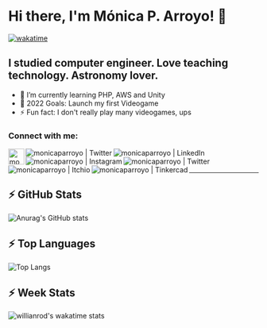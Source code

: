 # Hi there, I'm Mónica P. Arroyo! 👋 
[![wakatime](https://wakatime.com/badge/user/2d39a48a-df06-4d84-ab4f-cc8597a372d2.svg?style=for-the-badge)](https://wakatime.com/@2d39a48a-df06-4d84-ab4f-cc8597a372d2)

## I studied computer engineer. Love teaching technology. Astronomy lover.

- 🌱 I’m currently learning PHP, AWS and Unity
- 🥅 2022 Goals: Launch my first Videogame
- ⚡ Fun fact: I don't really play many videogames, ups

### Connect with me:

[<img align="left" alt="monicaparroyo | Webpage" width="32px" src="https://cdn-icons-png.flaticon.com/512/408/408168.png" />][website]
[<img align="left" alt="monicaparroyo | Twitter" src="https://monicaparroyo.github.io/images/Twitter.png" />][twitter]
[<img align="left" alt="monicaparroyo | LinkedIn" src="https://monicaparroyo.github.io/images/Linkedin.png" />][linkedin]
[<img align="left" alt="monicaparroyo | Instagram" src="https://monicaparroyo.github.io/images/Instagram.png" />][instagram]
[<img align="left" alt="monicaparroyo | Twitter" src="https://monicaparroyo.github.io/images/Twitter.png" />][twitter]
[<img align="left" alt="monicaparroyo | Itchio" src="https://monicaparroyo.github.io/images/Itch.png" />][itchio]
[<img align="left" alt="monicaparroyo | Tinkercad" src="https://monicaparroyo.github.io/images/Tinkercad.png" />][tinkercad]

<br />
<br />

---

## :zap: GitHub Stats

![Anurag's GitHub stats](https://github-readme-stats.vercel.app/api?username=monicaparroyo&include_all_commits=true&count_private=true&show_icons=true&theme=tokyonight)

## :zap: Top Languages

![Top Langs](https://github-readme-stats.vercel.app/api/top-langs/?username=monicaparroyo&hide=css,scss,assembly&layout=compact&theme=tokyonight)

## :zap: Week Stats

![willianrod's wakatime stats](https://github-readme-stats.vercel.app/api/wakatime?username=monicaparroyo)

[website]: https://monicaparroyo.github.io/
[twitter]: https://twitter.com/MonicaPArroyo
[youtube]: https://www.youtube.com/channel/UCMhkX7dVobqsVXptSj4ELUw
[instagram]: https://www.instagram.com/monicaparroyo/
[linkedin]: https://www.linkedin.com/in/monicaparroyo/
[itchio]: https://monicaparroyo.itch.io/
[tinkercad]: https://www.tinkercad.com/users/97kCQIzEEaU?category=circuits
